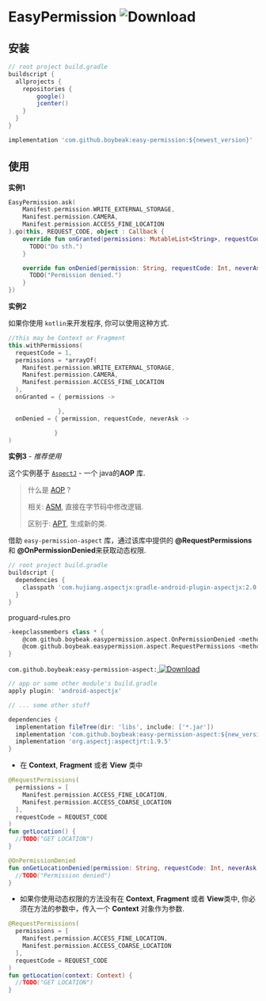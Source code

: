 # EasyPermission ![Download](https://img.shields.io/badge/easy--permission-2.1.0-blue)
## 安装

```groovy
// root project build.gradle
buildscript {
  allprojects {
    repositories {
        google()
        jcenter()
    }
  }
}
```

```groovy
implementation 'com.github.boybeak:easy-permission:${newest_version}'
```

## 使用

**实例1**

```kotlin
EasyPermission.ask(
	Manifest.permission.WRITE_EXTERNAL_STORAGE,
  	Manifest.permission.CAMERA,
  	Manifest.permission.ACCESS_FINE_LOCATION
).go(this, REQUEST_CODE, object : Callback {
    override fun onGranted(permissions: MutableList<String>, requestCode: Int) {
      TODO("Do sth.")
    }

    override fun onDenied(permission: String, requestCode: Int, neverAsk: Boolean) {
      TODO("Permission denied.")
    }
})
```



**实例2**

如果你使用 `kotlin`来开发程序, 你可以使用这种方式.

```kotlin
//this may be Context or Fragment
this.withPermissions(
  requestCode = 1,
  permissions = *arrayOf(
    Manifest.permission.WRITE_EXTERNAL_STORAGE,
    Manifest.permission.CAMERA,
    Manifest.permission.ACCESS_FINE_LOCATION
  ),
  onGranted = { permissions ->

              },
  onDenied = { permission, requestCode, neverAsk ->

             }
)
```



**实例3** - *推荐使用*

这个实例基于 [`AspectJ`](https://github.com/HujiangTechnology/gradle_plugin_android_aspectjx) - 一个 java的**AOP** 库.

> 什么是 [AOP](https://en.wikipedia.org/wiki/Aspect-oriented_programming) ?
>
> 相关: [ASM](https://asm.ow2.io/), 直接在字节码中修改逻辑.
>
> 区别于: [APT](https://medium.com/@mauryahyd/what-is-android-apt-1fca2c4fc95a), 生成新的类.

借助 `easy-permission-aspect` 库，通过该库中提供的 **@RequestPermissions** 和 **@OnPermissionDenied**来获取动态权限.

```groovy
// root project build.gradle
buildscript {
  dependencies {
    classpath 'com.hujiang.aspectjx:gradle-android-plugin-aspectjx:2.0.10'
  }
}
```



proguard-rules.pro

```groovy
-keepclassmembers class * {
    @com.github.boybeak.easypermission.aspect.OnPermissionDenied <methods>;
    @com.github.boybeak.easypermission.aspect.RequestPermissions <methods>;
}
```



`com.github.boybeak:easy-permission-aspect:`[ ![Download](https://api.bintray.com/packages/boybeak/nulldreams/easy-permission-aspect/images/download.svg) ](https://bintray.com/boybeak/nulldreams/easy-permission-aspect/_latestVersion)

```groovy
// app or some other module's build.gradle
apply plugin: 'android-aspectjx'

// ... some other stuff

dependencies {
  implementation fileTree(dir: 'libs', include: ['*.jar'])
  implementation 'com.github.boybeak:easy-permission-aspect:${new_version}'
  implementation 'org.aspectj:aspectjrt:1.9.5'
}
```



- 在 **Context**, **Fragment** 或者 **View** 类中

```kotlin
@RequestPermissions(
  permissions = [
    Manifest.permission.ACCESS_FINE_LOCATION,
    Manifest.permission.ACCESS_COARSE_LOCATION
  ],
  requestCode = REQUEST_CODE
)
fun getLocation() {
  //TODO("GET LOCATION")
}

@OnPermissionDenied
fun onGetLocationDenied(permission: String, requestCode: Int, neverAsk: Boolean) {
  //TODO("Permission denied")
}
```

- 如果你使用动态权限的方法没有在 **Context**, **Fragment** 或者 **View**类中, 你必须在方法的参数中，传入一个 **Context** 对象作为参数.

```kotlin
@RequestPermissions(
  permissions = [
    Manifest.permission.ACCESS_FINE_LOCATION,
    Manifest.permission.ACCESS_COARSE_LOCATION
  ],
  requestCode = REQUEST_CODE
)
fun getLocation(context: Context) {
  //TODO("GET LOCATION")
}
```

